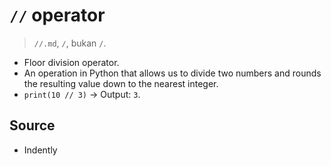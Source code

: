 # `//` operator

> `∕∕.md`, `∕`, bukan `/`.

- Floor division operator.
- An operation in Python that allows us to divide two numbers and rounds the resulting value down to the nearest integer.
- `print(10 // 3)` -> Output: `3`.

## Source

- Indently
